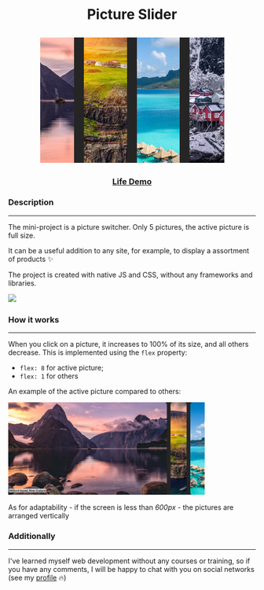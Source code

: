 <h1 align="center">Picture Slider</h1>
<h2 align="center">
<img src="./readme_img/header.png">
</h2>

<h3 align="center">
    <a href="https://picture-sliderr.netlify.app/" target="_blank">Life Demo</a>
</h3>


### Description
___
The mini-project is a picture switcher. Only 5 pictures, the active picture is full size.

It can be a useful addition to any site, for example, to display a assortment of products :sparkles:

The project is created with native JS and CSS, without any frameworks and libraries. 
<p><img src="https://img.shields.io/github/languages/top/liyakot/Picture-Slider.svg"></p>

### How it works
___

When you click on a picture, it increases to 100% of its size, and all others decrease. This is implemented using the `flex` property:
  * `flex: 8` for active picture;
  * `flex: 1` for others

An example of the active picture compared to others:

<img width="400px" src="/readme_img/active-img.png">


As for adaptability - if the screen is less than *600px* - the pictures are arranged vertically

### Additionally
___

I've learned myself web development without any courses or training, so if you have any comments, I will be happy to chat with you on social networks (see  my <a href="https://github.com/liyakot">profile</a> :fire:)